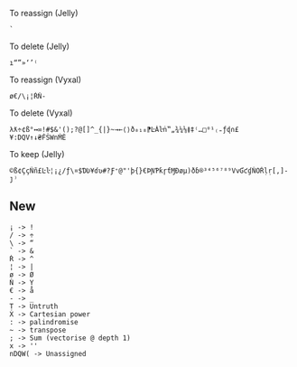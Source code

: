 To reassign (Jelly)

```
`
```

To delete (Jelly)

```
ı“”»‘’⁽
```

To reassign (Vyxal)

```
ø€/\¡¦ṘṄ-
```

To delete (Vyxal)

```
λƛ÷¢ß°↔∞!#$&'();?@[]^_{|}~→←⟨⟩ð₀₁₈⁋ĿȦŀṅ‟„¾¼⅛≬‡⁽…□⁰¹₍₌ƒɖ∩£¥:DQV↑↓₴ḞṠWnṀĖ
```

To keep (Jelly)

```
©ß¢ÇçÑñ£Ŀŀ¦¡¿/ƒ\¤$ƊƲ¥ɗʋ#?Ƒ⁺@"'þ{}€ÞƝƤƙɼƭⱮÐøµ)ðɓ®³⁴⁵⁶⁷⁸⁹VvƓƈɠṄȮṘḷṛ[,]-ȷ⁾
```

## New

```
¡ -> !
/ -> ÷
\ -> “
` -> &
Ṙ -> ^
¦ -> |
ø -> Ø
Ṅ -> Ỵ
€ -> å
- -> _
Ṭ -> Untruth
X -> Cartesian power
: -> palindromise
~ -> transpose
; -> Sum (vectorise @ depth 1)
x -> ''
nDQW( -> Unassigned
```